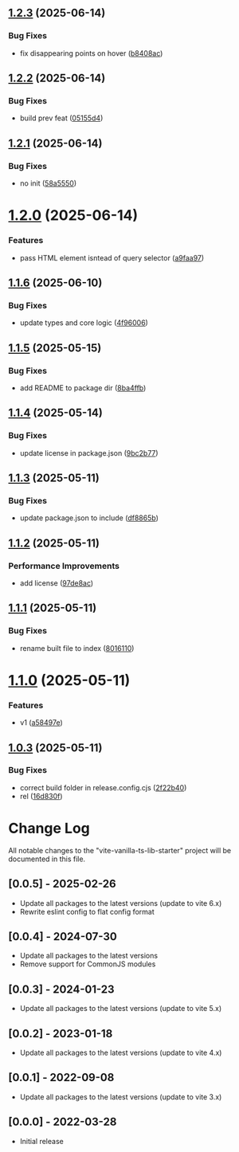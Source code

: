 ## [1.2.3](https://github.com/lymperis-e/stereonet/compare/v1.2.2...v1.2.3) (2025-06-14)


### Bug Fixes

* fix disappearing points on hover ([b8408ac](https://github.com/lymperis-e/stereonet/commit/b8408ac43d8b54741722ec6b04c2c6fc1e599978))

## [1.2.2](https://github.com/lymperis-e/stereonet/compare/v1.2.1...v1.2.2) (2025-06-14)


### Bug Fixes

* build prev feat ([05155d4](https://github.com/lymperis-e/stereonet/commit/05155d4a5187f3b543838e82a929265d12144560))

## [1.2.1](https://github.com/lymperis-e/stereonet/compare/v1.2.0...v1.2.1) (2025-06-14)


### Bug Fixes

* no init ([58a5550](https://github.com/lymperis-e/stereonet/commit/58a5550d0e238d0d03963e65d1e47e067600b10c))

# [1.2.0](https://github.com/lymperis-e/stereonet/compare/v1.1.6...v1.2.0) (2025-06-14)


### Features

* pass HTML element isntead of query selector ([a9faa97](https://github.com/lymperis-e/stereonet/commit/a9faa9755fdf8340957645da6cbb393f7735c0d9))

## [1.1.6](https://github.com/lymperis-e/stereonet/compare/v1.1.5...v1.1.6) (2025-06-10)


### Bug Fixes

* update types and core logic ([4f96006](https://github.com/lymperis-e/stereonet/commit/4f96006c79a1653b1d297f3056efe837993f23d6))

## [1.1.5](https://github.com/lymperis-e/stereonet/compare/v1.1.4...v1.1.5) (2025-05-15)


### Bug Fixes

* add README to package dir ([8ba4ffb](https://github.com/lymperis-e/stereonet/commit/8ba4ffbcd1fbde46f184b235e9fa3da9dc2d9341))

## [1.1.4](https://github.com/lymperis-e/stereonet/compare/v1.1.3...v1.1.4) (2025-05-14)


### Bug Fixes

* update license in package.json ([9bc2b77](https://github.com/lymperis-e/stereonet/commit/9bc2b77419f7f940cc69b3dcbdd8b9e31956bb41))

## [1.1.3](https://github.com/lymperis-e/stereonet/compare/v1.1.2...v1.1.3) (2025-05-11)


### Bug Fixes

* update package.json to include ([df8865b](https://github.com/lymperis-e/stereonet/commit/df8865b9731a8e3ea819758cd79cb07cb3799164))

## [1.1.2](https://github.com/lymperis-e/stereonet/compare/v1.1.1...v1.1.2) (2025-05-11)


### Performance Improvements

* add license ([97de8ac](https://github.com/lymperis-e/stereonet/commit/97de8ac070bd430f1319b5fb5a9ef2a171e205d9))

## [1.1.1](https://github.com/lymperis-e/stereonet/compare/v1.1.0...v1.1.1) (2025-05-11)


### Bug Fixes

* rename built file to index ([8016110](https://github.com/lymperis-e/stereonet/commit/801611067df1e8ae32d5475a69cf41fca4a82405))

# [1.1.0](https://github.com/lymperis-e/stereonet/compare/v1.0.3...v1.1.0) (2025-05-11)


### Features

* v1 ([a58497e](https://github.com/lymperis-e/stereonet/commit/a58497e7488f07969f492ae9ab96a5c49233fa68))

## [1.0.3](https://github.com/lymperis-e/stereonet/compare/v1.0.2...v1.0.3) (2025-05-11)


### Bug Fixes

* correct build folder in release.config.cjs ([2f22b40](https://github.com/lymperis-e/stereonet/commit/2f22b40ede2bfe82678f336425aa87dd5e097bba))
* rel ([16d830f](https://github.com/lymperis-e/stereonet/commit/16d830f6fdee9959ceb73eb3bf718019fadfe64a))

# Change Log

All notable changes to the "vite-vanilla-ts-lib-starter" project will be documented in this file.

## [0.0.5] - 2025-02-26

- Update all packages to the latest versions (update to vite 6.x)
- Rewrite eslint config to flat config format

## [0.0.4] - 2024-07-30

- Update all packages to the latest versions
- Remove support for CommonJS modules

## [0.0.3] - 2024-01-23

- Update all packages to the latest versions (update to vite 5.x)

## [0.0.2] - 2023-01-18

- Update all packages to the latest versions (update to vite 4.x)

## [0.0.1] - 2022-09-08

- Update all packages to the latest versions (update to vite 3.x)

## [0.0.0] - 2022-03-28

- Initial release
